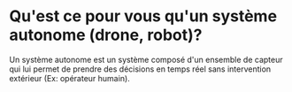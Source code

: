 # Qu'est ce pour vous qu'un système autonome (drone, robot)?

Un système autonome est un système composé d'un ensemble de capteur qui lui permet de prendre des décisions en temps réel sans intervention extérieur (Ex: opérateur humain).

